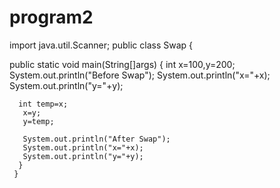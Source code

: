 # program2
import java.util.Scanner;
public class Swap
{
    
  public static void main(String[]args) 
  {
     int x=100,y=200;
      System.out.println("Before Swap");
      System.out.println("x="+x);
      System.out.println("y="+y); 
     
      int temp=x;
       x=y;
       y=temp;
    
       System.out.println("After Swap");
       System.out.println("x="+x);
       System.out.println("y="+y);
      }
     }
